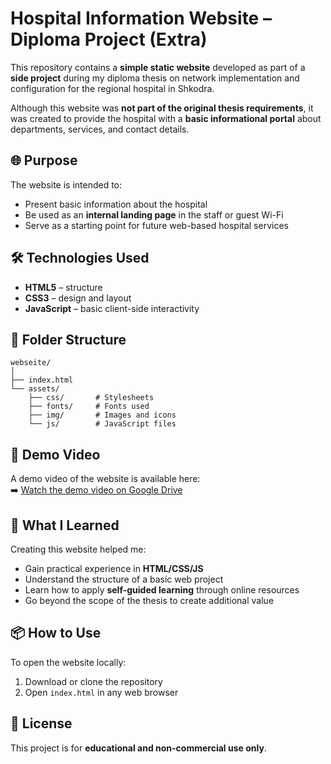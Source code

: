 # Hospital Information Website – Diploma Project (Extra)

This repository contains a **simple static website** developed as part of a **side project** during my diploma thesis on network implementation and configuration for the regional hospital in Shkodra.

Although this website was **not part of the original thesis requirements**, it was created to provide the hospital with a **basic informational portal** about departments, services, and contact details.

## 🌐 Purpose

The website is intended to:

- Present basic information about the hospital
- Be used as an **internal landing page** in the staff or guest Wi-Fi
- Serve as a starting point for future web-based hospital services

## 🛠️ Technologies Used

- **HTML5** – structure
- **CSS3** – design and layout
- **JavaScript** – basic client-side interactivity

## 📁 Folder Structure

```
webseite/
│
├── index.html
└── assets/
    ├── css/       # Stylesheets
    ├── fonts/     # Fonts used
    ├── img/       # Images and icons
    └── js/        # JavaScript files
```

## 🎥 Demo Video

A demo video of the website is available here:  
➡️ [Watch the demo video on Google Drive](https://drive.google.com/file/d/1dtAdhNZoosnzPwXHl6luyi4Bpp1CCxdw/view?usp=sharing)


## 🧠 What I Learned

Creating this website helped me:

- Gain practical experience in **HTML/CSS/JS**
- Understand the structure of a basic web project
- Learn how to apply **self-guided learning** through online resources
- Go beyond the scope of the thesis to create additional value

## 📦 How to Use

To open the website locally:

1. Download or clone the repository
2. Open `index.html` in any web browser

## 📄 License

This project is for **educational and non-commercial use only**.

